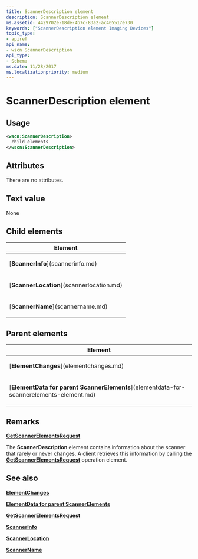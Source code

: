 ```yaml
---
title: ScannerDescription element
description: ScannerDescription element
ms.assetid: 4429702e-18de-4b7c-83a2-ac405517e730
keywords: ["ScannerDescription element Imaging Devices"]
topic_type:
- apiref
api_name:
- wscn ScannerDescription
api_type:
- Schema
ms.date: 11/28/2017
ms.localizationpriority: medium
---
```


# ScannerDescription element


Usage
-----

```xml
<wscn:ScannerDescription>
  child elements
</wscn:ScannerDescription>
```

Attributes
----------

There are no attributes.

Text value
----------

None

## Child elements


<table>
<colgroup>
<col width="100%" />
</colgroup>
<thead>
<tr class="header">
<th>Element</th>
</tr>
</thead>
<tbody>
<tr class="odd">
<td><p>[<strong>ScannerInfo</strong>](scannerinfo.md)</p></td>
</tr>
<tr class="even">
<td><p>[<strong>ScannerLocation</strong>](scannerlocation.md)</p></td>
</tr>
<tr class="odd">
<td><p>[<strong>ScannerName</strong>](scannername.md)</p></td>
</tr>
</tbody>
</table>

## Parent elements


<table>
<colgroup>
<col width="100%" />
</colgroup>
<thead>
<tr class="header">
<th>Element</th>
</tr>
</thead>
<tbody>
<tr class="odd">
<td><p>[<strong>ElementChanges</strong>](elementchanges.md)</p></td>
</tr>
<tr class="even">
<td><p>[<strong>ElementData for parent ScannerElements</strong>](elementdata-for-scannerelements-element.md)</p></td>
</tr>
</tbody>
</table>

Remarks
-------

[**GetScannerElementsRequest**](getscannerelementsrequest.md)

The **ScannerDescription** element contains information about the scanner that rarely or never changes. A client retrieves this information by calling the [**GetScannerElementsRequest**](getscannerelementsrequest.md) operation element.

## See also


[**ElementChanges**](elementchanges.md)

[**ElementData for parent ScannerElements**](elementdata-for-scannerelements-element.md)

[**GetScannerElementsRequest**](getscannerelementsrequest.md)

[**ScannerInfo**](scannerinfo.md)

[**ScannerLocation**](scannerlocation.md)

[**ScannerName**](scannername.md)

 

 






